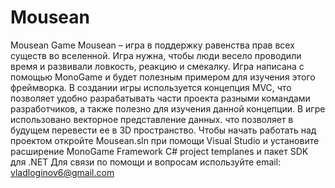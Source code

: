 # Mousean
Mousean Game
Mousean – игра в поддержку равенства прав всех существ во вселенной.
Игра нужна, чтобы люди весело проводили время и развивали ловкость, реакцию и смекалку.
Игра написана с помощью MonoGame и будет полезным примером для изучения этого фреймворка.
В создании игры используется концепция MVC, что позволяет удобно разрабатывать части проекта
разными командами разработчиков, а также полезно для изучения данной концепции.
В игре использовано векторное представление данных. что позволяет в будущем перевести ее в 3D пространство.
Чтобы начать работать над проектом откройте Mousean.sln при помощи Visual Studio и установите расширение 
MonoGame Framework C# project templanes и пакет SDK для .NET
Для связи по помощи и вопросам используйте email: vladloginov6@gmail.com
